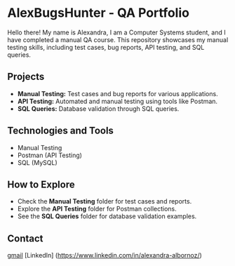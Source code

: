 # AlexBugsHunter - QA Portfolio

Hello there! My name is Alexandra, I am a Computer Systems student, and I have completed a manual QA course. This repository showcases my manual testing skills, including test cases, bug reports, API testing, and SQL queries.

## Projects
- **Manual Testing:** Test cases and bug reports for various applications.
- **API Testing:** Automated and manual testing using tools like Postman.
- **SQL Queries:** Database validation through SQL queries.

## Technologies and Tools
- Manual Testing
- Postman (API Testing)
- SQL (MySQL)

## How to Explore
- Check the **Manual Testing** folder for test cases and reports.
- Explore the **API Testing** folder for Postman collections.
- See the **SQL Queries** folder for database validation examples.

## Contact
[gmail](mailto:ma98cv@gmail.com)
[LinkedIn] (https://www.linkedin.com/in/alexandra-albornoz/)
